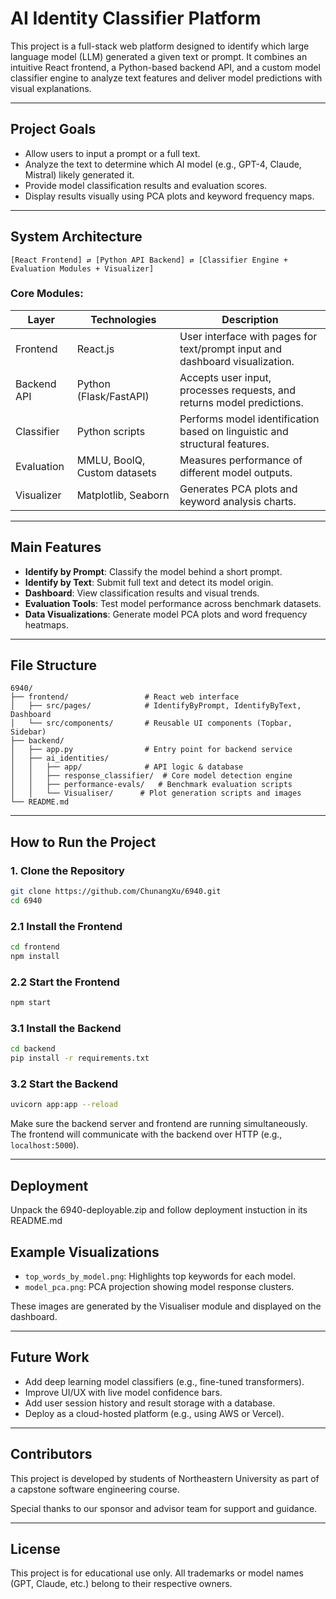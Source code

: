 # AI Identity Classifier Platform

This project is a full-stack web platform designed to identify which large language model (LLM) generated a given text or prompt. It combines an intuitive React frontend, a Python-based backend API, and a custom model classifier engine to analyze text features and deliver model predictions with visual explanations.

---

## Project Goals

- Allow users to input a prompt or a full text.
- Analyze the text to determine which AI model (e.g., GPT-4, Claude, Mistral) likely generated it.
- Provide model classification results and evaluation scores.
- Display results visually using PCA plots and keyword frequency maps.

---

## System Architecture

```
[React Frontend] ⇄ [Python API Backend] ⇄ [Classifier Engine + Evaluation Modules + Visualizer]
```

### Core Modules:

| Layer       | Technologies         | Description |
|-------------|----------------------|-------------|
| Frontend    | React.js             | User interface with pages for text/prompt input and dashboard visualization. |
| Backend API | Python (Flask/FastAPI) | Accepts user input, processes requests, and returns model predictions. |
| Classifier  | Python scripts       | Performs model identification based on linguistic and structural features. |
| Evaluation  | MMLU, BoolQ, Custom datasets | Measures performance of different model outputs. |
| Visualizer  | Matplotlib, Seaborn  | Generates PCA plots and keyword analysis charts. |

---

## Main Features

- **Identify by Prompt**: Classify the model behind a short prompt.
- **Identify by Text**: Submit full text and detect its model origin.
- **Dashboard**: View classification results and visual trends.
- **Evaluation Tools**: Test model performance across benchmark datasets.
- **Data Visualizations**: Generate model PCA plots and word frequency heatmaps.

---

## File Structure

```
6940/
├── frontend/                 # React web interface
│   ├── src/pages/            # IdentifyByPrompt, IdentifyByText, Dashboard
│   └── src/components/       # Reusable UI components (Topbar, Sidebar)
├── backend/
│   ├── app.py                # Entry point for backend service
│   ├── ai_identities/
│   │   ├── app/              # API logic & database
│   │   ├── response_classifier/  # Core model detection engine
│   │   ├── performance-evals/   # Benchmark evaluation scripts
│   │   └── Visualiser/      # Plot generation scripts and images
└── README.md
```

---

## How to Run the Project

### 1. Clone the Repository
```bash
git clone https://github.com/ChunangXu/6940.git
cd 6940
```

### 2.1 Install the Frontend
```bash
cd frontend
npm install
```

### 2.2 Start the Frontend
```bash
npm start
```

### 3.1 Install the Backend
```bash
cd backend
pip install -r requirements.txt
```

### 3.2 Start the Backend
```bash
uvicorn app:app --reload
```

Make sure the backend server and frontend are running simultaneously. The frontend will communicate with the backend over HTTP (e.g., `localhost:5000`).

---

## Deployment

Unpack the 6940-deployable.zip and follow deployment instuction in its README.md

## Example Visualizations

- `top_words_by_model.png`: Highlights top keywords for each model.
- `model_pca.png`: PCA projection showing model response clusters.

These images are generated by the Visualiser module and displayed on the dashboard.

---

## Future Work

- Add deep learning model classifiers (e.g., fine-tuned transformers).
- Improve UI/UX with live model confidence bars.
- Add user session history and result storage with a database.
- Deploy as a cloud-hosted platform (e.g., using AWS or Vercel).

---

## Contributors

This project is developed by students of Northeastern University as part of a capstone software engineering course.

Special thanks to our sponsor and advisor team for support and guidance.

---

## License

This project is for educational use only. All trademarks or model names (GPT, Claude, etc.) belong to their respective owners.

